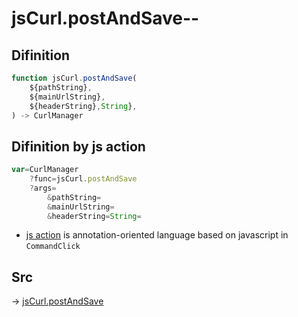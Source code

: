 # jsCurl.postAndSave--

## Difinition

```js.js
function jsCurl.postAndSave(
	${pathString},
	${mainUrlString},
	${headerString},String},
) -> CurlManager
```




## Difinition by js action

```js.js
var=CurlManager
	?func=jsCurl.postAndSave
	?args=
		&pathString=
		&mainUrlString=
		&headerString=String=
```

- [js action](#) is annotation-oriented language based on javascript in `CommandClick`



## Src

-> [jsCurl.postAndSave](https://github.com/puutaro/CommandClick/blob/master/app/src/main/java/com/puutaro/commandclick/fragment_lib/terminal_fragment/js_interface/JsCurl.kt#L85)


